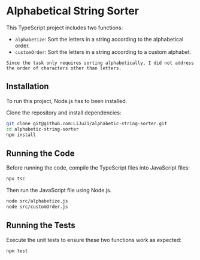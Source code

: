 # Alphabetical String Sorter

This TypeScript project includes two functions:

- `alphabetize`: Sort the letters in a string according to the alphabetical order.
- `customOrder`: Sort the letters in a string according to a custom alphabet.

`Since the task only requires sorting alphabetically, I did not address the order of characters other than letters.`

## Installation

To run this project, Node.js has to been installed.

Clone the repository and install dependencies:

```bash
git clone git@github.com:LiJu21/alphabetic-string-sorter.git
cd alphabetic-string-sorter
npm install
```

## Running the Code

Before running the code, compile the TypeScript files into JavaScript files:

```bash
npx tsc
```

Then run the JavaScript file using Node.js.

```bash
node src/alphabetize.js
node src/customOrder.js
```

## Running the Tests

Execute the unit tests to ensure these two functions work as expected:

```bash
npm test
```
